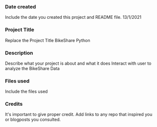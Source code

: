 ### Date created
Include the date you created this project and README file.
13/1/2021

### Project Title
Replace the Project Title
BikeShare Python

### Description
Describe what your project is about and what it does
Interact with user to analyze the BikeShare Data

### Files used
Include the files used


### Credits
It's important to give proper credit. Add links to any repo that inspired you or blogposts you consulted.

